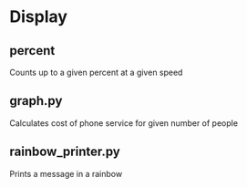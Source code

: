 Display
=======

percent
-------
Counts up to a given percent at a given speed

graph.py
--------
Calculates cost of phone service for given number of people

rainbow_printer.py
------------------
Prints a message in a rainbow
